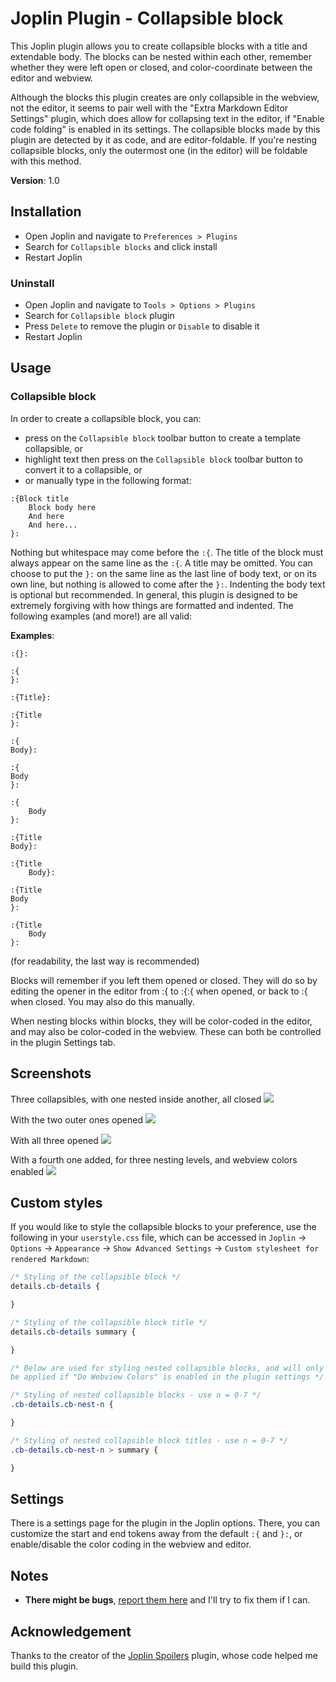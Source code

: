 # Joplin Plugin - Collapsible block

This Joplin plugin allows you to create collapsible blocks with a title and extendable body. The blocks can be nested within each other, remember whether they were left open or closed, and color-coordinate between the editor and webview. 

Although the blocks this plugin creates are only collapsible in the webview, not the editor, it seems to pair well with the "Extra Markdown Editor Settings" plugin, which does allow for collapsing text in the editor, if "Enable code folding" is enabled in its settings. The collapsible blocks made by this plugin are detected by it as code, and are editor-foldable. If you're nesting collapsible blocks, only the outermost one (in the editor) will be foldable with this method. 

**Version**: 1.0

## Installation

- Open Joplin and navigate to `Preferences > Plugins`
- Search for `Collapsible blocks` and click install
- Restart Joplin

### Uninstall

- Open Joplin and navigate to `Tools > Options > Plugins`
- Search for `Collapsible block` plugin
- Press `Delete` to remove the plugin or `Disable` to disable it
- Restart Joplin

## Usage

### Collapsible block

In order to create a collapsible block, you can:
- press on the `Collapsible block` toolbar button to create a template collapsible, or
- highlight text then press on the `Collapsible block` toolbar button to convert it to a collapsible, or
- or manually type in the following format:

```
:{Block title
    Block body here
    And here
    And here...
}:
```

Nothing but whitespace may come before the `:{`. The title of the block must always appear on the same line as the `:{`. A title may be omitted. You can choose to put the `}:` on the same line as the last line of body text, or on its own line, but nothing is allowed to come after the `}:`. Indenting the body text is optional but recommended. In general, this plugin is designed to be extremely forgiving with how things are formatted and indented. The following examples (and more!) are all valid: 

**Examples**:
```
:{}:

:{
}:

:{Title}:

:{Title
}:

:{
Body}:

:{
Body
}:

:{
    Body
}:

:{Title
Body}:

:{Title
    Body}:

:{Title
Body
}:

:{Title
    Body
}:
```
(for readability, the last way is recommended)

Blocks will remember if you left them opened or closed. They will do so by editing the opener in the editor from :{ to :{:{ when opened, or back to :{ when closed. You may also do this manually. 

When nesting blocks within blocks, they will be color-coded in the editor, and may also be color-coded in the webview. These can both be controlled in the plugin Settings tab. 

## Screenshots

Three collapsibles, with one nested inside another, all closed
![](screenshots/1.png)

With the two outer ones opened
![](screenshots/2.png)

With all three opened
![](screenshots/3.png)

With a fourth one added, for three nesting levels, and webview colors enabled
![](screenshots/4.png)

## Custom styles

If you would like to style the collapsible blocks to your preference, use the following in your `userstyle.css` file, which can be accessed in `Joplin` → `Options` → `Appearance` → `Show Advanced Settings` → `Custom stylesheet for rendered Markdown`:

```css
/* Styling of the collapsible block */
details.cb-details {

}

/* Styling of the collapsible block title */
details.cb-details summary {

}

/* Below are used for styling nested collapsible blocks, and will only
be applied if "Do Webview Colors" is enabled in the plugin settings */

/* Styling of nested collapsible blocks - use n = 0-7 */
.cb-details.cb-nest-n {

}

/* Styling of nested collapsible block titles - use n = 0-7 */
.cb-details.cb-nest-n > summary {

}
```

## Settings
There is a settings page for the plugin in the Joplin options. There, you can customize the start and end tokens away from the default `:{` and `}:`, or enable/disable the color coding in the webview and editor. 

## Notes

- **There might be bugs**, [report them here](https://github.com/ntczkjfg/joplin-plugin-collapsible-block/issues) and I'll try to fix them if I can.

## Acknowledgement

Thanks to the creator of the [Joplin Spoilers](https://github.com/martinkorelic/joplin-plugin-spoilers) plugin, whose code helped me build this plugin. 